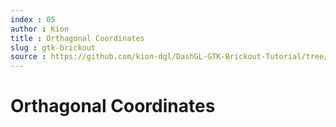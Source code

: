 ```yaml
---
index : 05
author : Kion
title : Orthagonal Coordinates
slug : gtk-brickout
source : https://github.com/kion-dgl/DashGL-GTK-Brickout-Tutorial/tree/master/05_Orthagonal_Coordinates
---
```

# Orthagonal Coordinates
